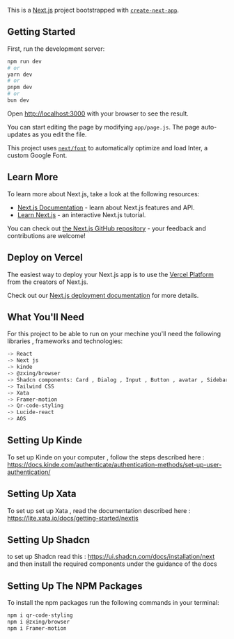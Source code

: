 This is a [Next.js](https://nextjs.org/) project bootstrapped with [`create-next-app`](https://github.com/vercel/next.js/tree/canary/packages/create-next-app).

## Getting Started

First, run the development server:

```bash
npm run dev
# or
yarn dev
# or
pnpm dev
# or
bun dev
```

Open [http://localhost:3000](http://localhost:3000) with your browser to see the result.

You can start editing the page by modifying `app/page.js`. The page auto-updates as you edit the file.

This project uses [`next/font`](https://nextjs.org/docs/basic-features/font-optimization) to automatically optimize and load Inter, a custom Google Font.

## Learn More

To learn more about Next.js, take a look at the following resources:

- [Next.js Documentation](https://nextjs.org/docs) - learn about Next.js features and API.
- [Learn Next.js](https://nextjs.org/learn) - an interactive Next.js tutorial.

You can check out [the Next.js GitHub repository](https://github.com/vercel/next.js/) - your feedback and contributions are welcome!

## Deploy on Vercel

The easiest way to deploy your Next.js app is to use the [Vercel Platform](https://vercel.com/new?utm_medium=default-template&filter=next.js&utm_source=create-next-app&utm_campaign=create-next-app-readme) from the creators of Next.js.

Check out our [Next.js deployment documentation](https://nextjs.org/docs/deployment) for more details.


## What You'll Need

For this project to be able to run on your mechine you'll need  the following libraries , frameworks and technologies:
````bash
-> React
-> Next js
-> kinde
-> @zxing/browser
-> Shadcn components: Card , Dialog , Input , Button , avatar , Sidebar1 
-> Tailwind CSS
-> Xata
-> Framer-motion
-> Qr-code-styling
-> Lucide-react
-> AOS
````

 ## Setting Up Kinde

 To set up Kinde on your computer , follow the steps described here : https://docs.kinde.com/authenticate/authentication-methods/set-up-user-authentication/



 ## Setting Up Xata

 To set up set up Xata , read the documentation described here : https://lite.xata.io/docs/getting-started/nextjs


 ## Setting Up Shadcn 

 to set up Shadcn read this : https://ui.shadcn.com/docs/installation/next and then install the required components under the guidance of the docs 

## Setting Up The NPM Packages

To install the npm packages run the following commands in your terminal:

 ````bash
 npm i qr-code-styling 
 npm i @zxing/browser
 npm i Framer-motion
````